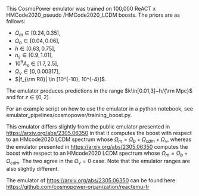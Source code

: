 This CosmoPower emulator was trained on 100,000 ReACT x HMCode2020_pseudo /HMCode2020_LCDM boosts. The priors are as follows: 

- $\Omega_m \in [0.24,0.35]$,
- $\Omega_b \in [0.04,0.06]$,
- $h \in [0.63,0.75]$,
- $n_s \in [0.9,1.01]$,
- $10^{9} A_s \in [1.7,2.5]$,
- $\Omega_\nu \in [0,0.00317]$,
- $|f_{\rm R0}| \in [10^{-10}, 10^{-4}]$. 

The emulator produces predictions in the range $k\in[0.01,3]~h/{\rm Mpc}$ and for $z\in[0,2]$. 

For an example script on how to use the emulator in a python notebook, see emulator_pipelines/cosmopower/training_boost.py.

This emulator differs slightly from the public emulator presented in https://arxiv.org/abs/2305.06350 in that it computes the boost with respect to an HMcode2020 LCDM spectrum whose $\Omega_{m} = \Omega_{b} + \Omega_{cdm} + \Omega_\nu$, whereas the emulator presented in https://arxiv.org/abs/2305.06350 computes the boost with respect to an HMcode2020 LCDM spectrum whose $\Omega_{m} = \Omega_{b} + \Omega_{cdm}$. The two agree in the $\Omega_\nu = 0$ case. Note that the emulator ranges are also slightly different. 

The emulator of https://arxiv.org/abs/2305.06350 can be found here: https://github.com/cosmopower-organization/reactemu-fr 
